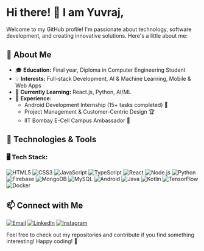 # Hi there! 👋 I am Yuvraj,

Welcome to my GitHub profile! I'm passionate about technology, software development, and creating innovative solutions. Here's a little about me:

## 🚀 About Me
- 🎓 **Education:**  Final year, Diploma in Computer Engineering Student
- 💡 **Interests:** Full-stack Development, AI & Machine Learning, Mobile & Web Apps
- 🌱 **Currently Learning:** React.js, Python, AI/ML
- 💼 **Experience:** 
  - Android Development Internship (15+ tasks completed) 📱
  - Project Management & Customer-Centric Design 🏆
  - IIT Bombay E-Cell Campus Ambassador 🚀

## 🔧 Technologies & Tools
### 🖥️ Tech Stack:
![HTML5](https://img.shields.io/badge/HTML5-E34F26?style=for-the-badge&logo=html5&logoColor=white)
![CSS3](https://img.shields.io/badge/CSS3-1572B6?style=for-the-badge&logo=css3&logoColor=white)
![JavaScript](https://img.shields.io/badge/JavaScript-F7DF1E?style=for-the-badge&logo=javascript&logoColor=black)
![TypeScript](https://img.shields.io/badge/TypeScript-3178C6?style=for-the-badge&logo=typescript&logoColor=white)
![React](https://img.shields.io/badge/React-61DAFB?style=for-the-badge&logo=react&logoColor=black)
![Node.js](https://img.shields.io/badge/Node.js-339933?style=for-the-badge&logo=nodedotjs&logoColor=white)
![Python](https://img.shields.io/badge/Python-3776AB?style=for-the-badge&logo=python&logoColor=white)
![Firebase](https://img.shields.io/badge/Firebase-FFCA28?style=for-the-badge&logo=firebase&logoColor=black)
![MongoDB](https://img.shields.io/badge/MongoDB-47A248?style=for-the-badge&logo=mongodb&logoColor=white)
![MySQL](https://img.shields.io/badge/MySQL-4479A1?style=for-the-badge&logo=mysql&logoColor=white)
![Android](https://img.shields.io/badge/Android-3DDC84?style=for-the-badge&logo=android&logoColor=white)
![Java](https://img.shields.io/badge/Java-ED8B00?style=for-the-badge&logo=java&logoColor=white)
![Kotlin](https://img.shields.io/badge/Kotlin-0095D5?style=for-the-badge&logo=kotlin&logoColor=white)
![TensorFlow](https://img.shields.io/badge/TensorFlow-FF6F00?style=for-the-badge&logo=tensorflow&logoColor=white)
![Docker](https://img.shields.io/badge/Docker-2496ED?style=for-the-badge&logo=docker&logoColor=white)

## 📫 Connect with Me
[![Email](https://img.shields.io/badge/Email-D14836?style=for-the-badge&logo=gmail&logoColor=white)](mailto:yuvrajsc42@gmail.com)
[![LinkedIn](https://img.shields.io/badge/LinkedIn-0077B5?style=for-the-badge&logo=linkedin&logoColor=white)](https://www.linkedin.com/in/yuvraj-chaudhari-72a9072a0/)
[![Instagram](https://img.shields.io/badge/Instagram-E4405F?style=for-the-badge&logo=instagram&logoColor=white)](https://www.instagram.com/yuvraj007c)

Feel free to check out my repositories and contribute if you find something interesting! Happy coding! 🚀

